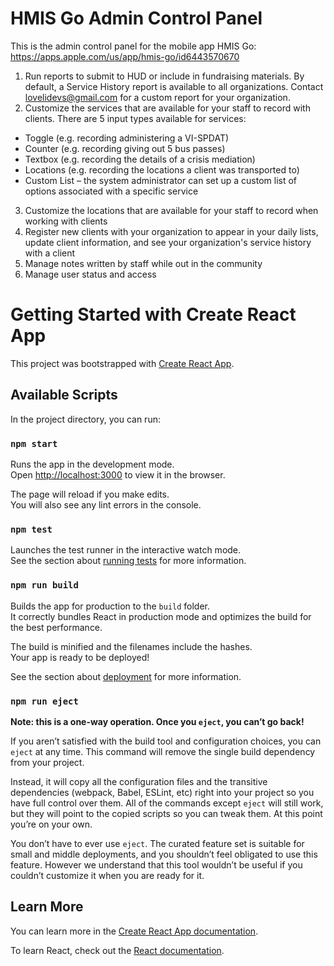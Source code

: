 # HMIS Go Admin Control Panel

This is the admin control panel for the mobile app HMIS Go: https://apps.apple.com/us/app/hmis-go/id6443570670

1. Run reports to submit to HUD or include in fundraising materials. By default, a Service History report is available to all organizations. Contact lovelidevs@gmail.com for a custom report for your organization.
2. Customize the services that are available for your staff to record with clients. There are 5 input types available for services: 
- Toggle (e.g. recording administering a VI-SPDAT)
- Counter (e.g. recording giving out 5 bus passes)
- Textbox (e.g. recording the details of a crisis mediation)
- Locations (e.g. recording the locations a client was transported to)
- Custom List – the system administrator can set up a custom list of options associated with a specific service
3. Customize the locations that are available for your staff to record when working with clients
4. Register new clients with your organization to appear in your daily lists, update client information, and see your organization's service history with a client
5. Manage notes written by staff while out in the community
6. Manage user status and access

# Getting Started with Create React App

This project was bootstrapped with [Create React App](https://github.com/facebook/create-react-app).

## Available Scripts

In the project directory, you can run:

### `npm start`

Runs the app in the development mode.\
Open [http://localhost:3000](http://localhost:3000) to view it in the browser.

The page will reload if you make edits.\
You will also see any lint errors in the console.

### `npm test`

Launches the test runner in the interactive watch mode.\
See the section about [running tests](https://facebook.github.io/create-react-app/docs/running-tests) for more information.

### `npm run build`

Builds the app for production to the `build` folder.\
It correctly bundles React in production mode and optimizes the build for the best performance.

The build is minified and the filenames include the hashes.\
Your app is ready to be deployed!

See the section about [deployment](https://facebook.github.io/create-react-app/docs/deployment) for more information.

### `npm run eject`

**Note: this is a one-way operation. Once you `eject`, you can’t go back!**

If you aren’t satisfied with the build tool and configuration choices, you can `eject` at any time. This command will remove the single build dependency from your project.

Instead, it will copy all the configuration files and the transitive dependencies (webpack, Babel, ESLint, etc) right into your project so you have full control over them. All of the commands except `eject` will still work, but they will point to the copied scripts so you can tweak them. At this point you’re on your own.

You don’t have to ever use `eject`. The curated feature set is suitable for small and middle deployments, and you shouldn’t feel obligated to use this feature. However we understand that this tool wouldn’t be useful if you couldn’t customize it when you are ready for it.

## Learn More

You can learn more in the [Create React App documentation](https://facebook.github.io/create-react-app/docs/getting-started).

To learn React, check out the [React documentation](https://reactjs.org/).
